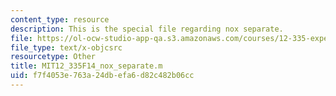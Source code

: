 ```yaml
---
content_type: resource
description: This is the special file regarding nox separate.
file: https://ol-ocw-studio-app-qa.s3.amazonaws.com/courses/12-335-experimental-atmospheric-chemistry-fall-2014/f7f4053e763a24dbefa6d82c482b06cc_MIT12_335F14_nox_separate.m
file_type: text/x-objcsrc
resourcetype: Other
title: MIT12_335F14_nox_separate.m
uid: f7f4053e-763a-24db-efa6-d82c482b06cc
---
```

